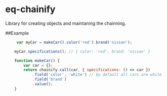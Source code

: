 # eq-chainify
Library for creating objects and maintaning the chainning.

##Example
```js
     var myCar = makeCar().color('red').brand('nissan');

    myCar.specifications(); // { color: 'red', brand: 'nissan' }

    function makeCar() {
        var car = {};
        return chainify.call(car, { specifications: () => car })
            .field('color', 'white') // by default all cars are white
            .field('brand')
            .value();
    }
``` 


